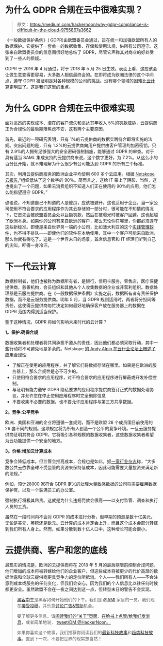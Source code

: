 # 为什么 GDPR 合规在云中很难实现？

> 原文：<https://medium.com/hackernoon/why-gdpr-compliance-is-difficult-in-the-cloud-9755867a3662>

《一般数据保护条例》( GDPR)由欧盟委员会通过，旨在统一和加强欧盟所有人的数据保护。它提供了一套单一的数据收集、存储和使用法规，供所有公司遵守。这张来自欧盟委员会的信息图很好地总结了 GDPR，尽管它声称其对商业的好处受到了一些人的质疑。

GDPR 于 2016 年 4 月通过，将于 2018 年 5 月 25 日生效。表面上看，这应该会让做生意变得更容易，大多数人相信最终会的。在即将成为欧洲法律的这个中间点，遵守 GDPR 被证明是对各种规模的公司的挑战。没有哪个领域的困难比[云计算](https://techeries.com/what-is-cloud-computing/)更明显了。这是我们这里的重点。

# 为什么 GDPR 合规在云中很难实现

面对高昂的实现成本、潜在的客户流失和高达其年收入 5%的罚款威胁，云提供商正为合规性的最后期限焦虑不安，这有两个主要原因。

首先，最近的一项研究表明，只有 1%的云提供商的数据实践符合即将实施的法规。突出问题的是，只有 1.2%的云提供商向用户提供由客户管理的加密密钥。只有 2.9%的人拥有足够强大的安全密码强制措施，能够通过 GDPR 的审查。对于具有适当 SAML 集成支持的云提供商来说，这个数字更好，为 7.2%。从这么小的百分比开始，就不难理解为什么很少有公司能达到 GDPR 的所有三个标准。

其次，利用云提供商服务的欧洲企业平均使用 600 多个云应用。根据 [Netskope 云报告](https://www.cloudindustryforum.org/content/cloud-and-eu-gdpr-six-steps-compliance),“组织低估了这个数字的 90%。简而言之，这给 IT 蒙上了阴影，当然，这也提出了一个问题，如果云消费组织不知道人们正在使用的 90%的应用，他们怎么能指望遵守 GDPR。”

谚语说，不知道自己不知道的人是傻瓜，应该被避开，这也适用于企业。当一家公司使用不符合要求的应用程序作为其云存储的一部分时，很可能在不知情的情况下，它首先会被欧盟委员会处以巨额罚款，然后在被曝光时被客户回避。这也超越了欧洲本身。如果你的公司有来自欧洲的客户，那么无论你在哪里，你都必须遵守这些新标准。即使是来自世界另一端的小公司，比如澳大利亚的这个[实践管理软件](http://praktika.com.au/)，也不得不排队——即使他们的软件在本地使用，其中一个客户可能来自欧洲，那么你就有得吃了。这是一个世界末日的场景，首席信息官和 IT 经理们听到自己的尖叫，吓得一身冷汗。

# 下一代云计算

数据控制者，他们也被称为数据所有者，是银行，信用卡服务，零售店，医疗保健提供商，慈善机构，会员组织和其他从个人收集数据的企业或非营利组织。数据处理器是云服务提供商。在《一般数据保护条例》实施之前，数据所有者有责任保护数据，而不是云服务提供商。明年 5 月，当 GDPR 规则适用时，两者将分担同等责任，这使得云提供商匆忙决定如何最好地确保客户放在服务器上的数据在 GDPR 范围内得到适当保护。

鉴于这种情况，GDPR 将如何影响未来时代的云计算？

**1。保护:确保合规**

数据收集者和处理者将共同承担不遵从的责任，因此他们都必须采取行动，其中一些行动将不可避免地是多余的。Netskope [的 Andy Alpin 在云行业论坛上概述了应用合规性](https://www.cloudindustryforum.org/content/cloud-and-eu-gdpr-six-steps-compliance):

*   了解正在使用的应用程序，并了解它们将数据存储在哪里。如果是在欧洲的服务器上，那么合规性是必不可少的。
*   只使用符合要求的应用程序，对不符合要求的应用程序进行屏蔽或开发补偿控制。
*   与证明有能力遵守 GDPR 隐私要求的应用程序提供商签订正式的数据处理协议，并允许您在停止使用应用程序时完全删除信息
*   不要收集不必要的数据，也不要允许应用程序与第三方共享数据。

**2。竞争:公平竞争**

欧洲、美国和亚洲的企业将遵循一套规则，而不是欧盟 28 个成员国目前使用的 26 套不同的规则。这项规定将为所有人创造一个公平的竞争环境。一旦云服务提供商证明其符合 GDPR，它将吸引各种规模的数据收集者，这些数据收集者希望为云功能提供一个安全的地方。

**3。价格:增加云计算成本**

竞争会降低成本，但监管会推高成本，合规也是如此。据[一家行业杂志](http://www.professionalsecurity.co.uk/news/interviews/eu-gdpr-impact-on-cloud-computing/)称，“大多数公共云依靠全球不受监管的资源来保持低成本，因此可能需要大量投资来满足新的法规。”

例如，[预计](http://www.computerweekly.com/news/450283253/GDPR-will-require-28000-DPOs-in-Europe-study-shows)28000 家符合 GDPR 定义的处理大量敏感数据的公司将需要雇用数据保护官，以及一个装满员工的办公室。

强制执行将极其昂贵。这就是为什么违规罚款会很高——以支付监管、调查和执行人员的工资。

虽然在一段时间内不会对 GDPR 的成本进行分析，但早期的预测是数十亿美元，无论是美元、英镑还是欧元。云计算的成本肯定会上升，而且这个成本会部分转嫁到我们所有人身上。然而，如果分散到数十亿人口中，这种增长可能会很小。

# 云提供商、客户和您的底线

最现实的情况是，欧洲的云提供商将在 2018 年 5 月的最后期限前控制合规问题。他们增加的成本将被转嫁给他们的企业客户，但这些成本将被更少的代价高昂的数据泄露和全球云提供商更具竞争力的定价所抵消。个人——我们所有人——不会注意到成本或服务的任何变化，但我们会安心，因为我们的个人信息比以往任何时候都更安全。虽然欧盟不会在一夜之间达到这一点，但转型末日的警告不会实现。

> [黑客中午](http://bit.ly/Hackernoon)是黑客如何开始他们的下午。我们是 [@AMI](http://bit.ly/atAMIatAMI) 家庭的一员。我们现在[接受投稿](http://bit.ly/hackernoonsubmission)，并乐意[讨论广告&赞助](mailto:partners@amipublications.com)机会。
> 
> 要了解更多信息，请[阅读我们的“关于”页面](https://goo.gl/4ofytp)、[在脸书上点赞/给我们发消息](http://bit.ly/HackernoonFB)，或者简单地说， [tweet/DM @HackerNoon。](https://goo.gl/k7XYbx)
> 
> 如果你喜欢这个故事，我们推荐你阅读我们的[最新科技故事](http://bit.ly/hackernoonlatestt)和[趋势科技故事](https://hackernoon.com/trending)。直到下一次，不要把世界的现实想当然！